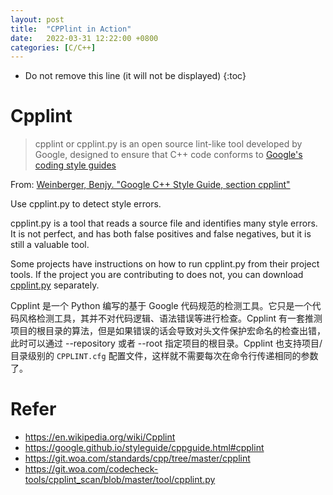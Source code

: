```yaml
---
layout: post
title:  "CPPlint in Action"
date:   2022-03-31 12:22:00 +0800
categories: [C/C++]
---
```


* Do not remove this line (it will not be displayed)
{:toc}


# Cpplint

> cpplint or cpplint.py is an open source lint-like tool developed by Google, designed to ensure that C++ code conforms to [Google's coding style guides](https://google.github.io/styleguide/cppguide.html)

From: [Weinberger, Benjy. "Google C++ Style Guide, section cpplint"](https://google.github.io/styleguide/cppguide.html#cpplint)

Use cpplint.py to detect style errors.

cpplint.py is a tool that reads a source file and identifies many style errors. It is not perfect, and has both false positives and false negatives, but it is still a valuable tool.

Some projects have instructions on how to run cpplint.py from their project tools. If the project you are contributing to does not, you can download [cpplint.py](https://raw.githubusercontent.com/google/styleguide/gh-pages/cpplint/cpplint.py) separately.

Cpplint 是一个 Python 编写的基于 Google 代码规范的检测工具。它只是一个代码风格检测工具，其并不对代码逻辑、语法错误等进行检查。Cpplint 有一套推测项目的根目录的算法，但是如果错误的话会导致对头文件保护宏命名的检查出错，此时可以通过 --repository 或者 --root 指定项目的根目录。Cpplint 也支持项目/目录级别的 `CPPLINT.cfg` 配置文件，这样就不需要每次在命令行传递相同的参数了。



# Refer

* https://en.wikipedia.org/wiki/Cpplint
* https://google.github.io/styleguide/cppguide.html#cpplint
* https://git.woa.com/standards/cpp/tree/master/cpplint
* https://git.woa.com/codecheck-tools/cpplint_scan/blob/master/tool/cpplint.py






  

	
	